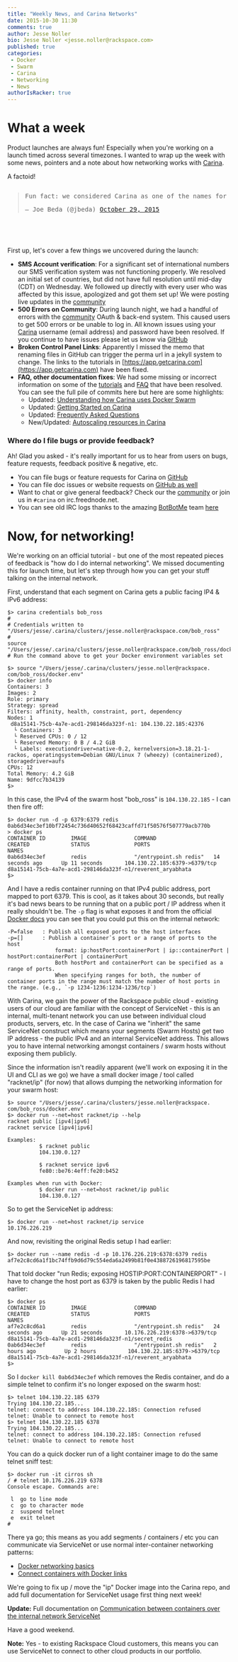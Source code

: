 ```yaml
---
title: "Weekly News, and Carina Networks"
date: 2015-10-30 11:30
comments: true
author: Jesse Noller
bio: Jesse Noller <jesse.noller@rackspace.com>
published: true
categories:
 - Docker
 - Swarm
 - Carina
 - Networking
 - News
authorIsRacker: true
---
```


# What a week

Product launches are always fun! Especially when you're working on a launch timed across several timezones. I wanted to wrap up the week with some news, pointers and a note about how networking works with [Carina].

A factoid!
<pre>
<blockquote class="twitter-tweet" lang="en"><p lang="en" dir="ltr">Fun fact: we considered Carina as one of the names for Kubernetes. Welcome Rackspace to the party! <a href="https://t.co/MdDW7z2PaO">https://t.co/MdDW7z2PaO</a></p>&mdash; Joe Beda (@jbeda) <a href="https://twitter.com/jbeda/status/659784803449860096">October 29, 2015</a></blockquote>
<script async src="//platform.twitter.com/widgets.js" charset="utf-8"></script>
</pre>

First up, let's cover a few things we uncovered during the launch:

* **SMS Account verification**: For a significant set of international numbers our SMS verification system was not functioning properly. We resolved an initial set of countries, but did not have full resolution until mid-day (CDT) on Wednesday. We followed up directly with every user who was affected by this issue, apologized and got them set up! We were posting live updates in the [community]
* **500 Errors on Community**: During launch night, we had a handful of errors with the [community] OAuth & back-end system. This caused users to get 500 errors or be unable to log in. All known issues using your [Carina] username (email address) and password have been resolved. If you continue to have issues please let us know via [GitHub]
* **Broken Control Panel Links**: Apparently I missed the memo that renaming files in GitHub can trigger the perma url in a jekyll system to change. The links to the tutorials in [https://app.getcarina.com](https://app.getcarina.com) have been fixed.
* **FAQ, other documentation fixes**: We had some missing or incorrect information on some of the [tutorials] and [FAQ](https://getcarina.com/docs/faq/) that have been resolved. You can see the full pile of commits here but here are some highlights:
  * Updated: [Understanding how Carina uses Docker Swarm](https://getcarina.com/docs/tutorials/docker-swarm-carina/)
  * Updated: [Getting Started on Carina](https://getcarina.com/docs/getting-started/getting-started-on-carina/)
  * Updated: [Frequently Asked Questions](https://getcarina.com/docs/faq/)
  * New/Updated: [Autoscaling resources in Carina](https://getcarina.com/docs/tutorials/autoscaling-carina/)

### Where do I file bugs or provide feedback?

Ah! Glad you asked - it's really important for us to hear from users on bugs, feature requests, feedback positive & negative, etc.

* You can file bugs or feature requests for Carina on [GitHub]
* You can file doc issues or website requests on [GitHub as well](https://github.com/getcarina/getcarina.com/issues)
* Want to chat or give general feedback? Check our the [community] or join us in ```#carina``` on irc.freednode.net.
* You can see old IRC logs thanks to the amazing [BotBotMe](https://botbot.me/) team [here](https://botbot.me/freenode/carina/)  

# Now, for networking!

We're working on an official tutorial - but one of the most repeated pieces of feedback is "how do I do internal networking". We missed documenting this for launch time, but let's step through how you can get your stuff talking on the internal network.

First, understand that each segment on Carina gets a public facing IP4 & IPv6 address:

```
$> carina credentials bob_ross
#
# Credentials written to "/Users/jesse/.carina/clusters/jesse.noller@rackspace.com/bob_ross"
#
source "/Users/jesse/.carina/clusters/jesse.noller@rackspace.com/bob_ross/docker.env"
# Run the command above to get your Docker environment variables set

$> source "/Users/jesse/.carina/clusters/jesse.noller@rackspace.
com/bob_ross/docker.env"
$> docker info
Containers: 3
Images: 2
Role: primary
Strategy: spread
Filters: affinity, health, constraint, port, dependency
Nodes: 1
 d8a15141-75cb-4a7e-acd1-298146da323f-n1: 104.130.22.185:42376
  └ Containers: 3
  └ Reserved CPUs: 0 / 12
  └ Reserved Memory: 0 B / 4.2 GiB
  └ Labels: executiondriver=native-0.2, kernelversion=3.18.21-1-rackos, operatingsystem=Debian GNU/Linux 7 (wheezy) (containerized), storagedriver=aufs
CPUs: 12
Total Memory: 4.2 GiB
Name: 9dfcc7b34139
$>
```

In this case, the IPv4 of the swarm host "bob_ross" is ```104.130.22.185``` - I can then fire off:

```
$> docker run -d -p 6379:6379 redis
0ab6d34ec3ef10bf72454c736d40652f68423caffd71f50576f507779acb770b
> docker ps
CONTAINER ID        IMAGE               COMMAND                  CREATED             STATUS              PORTS                           NAMES
0ab6d34ec3ef        redis               "/entrypoint.sh redis"   14 seconds ago      Up 11 seconds       104.130.22.185:6379->6379/tcp   d8a15141-75cb-4a7e-acd1-298146da323f-n1/reverent_aryabhata
$>
```

And I have a redis container running on that IPv4 public address, port mapped to port 6379. This is cool, as it takes about 30 seconds, but really it's bad news bears to be running that on a public port / IP address when it really shouldn't be. The ```-p``` flag is what exposes it and from the official [Docker docs](https://docs.docker.com/reference/run#expose-incoming-ports) you can see that you could put this on the internal network:

```
-P=false   : Publish all exposed ports to the host interfaces
-p=[]      : Publish a container᾿s port or a range of ports to the host
               format: ip:hostPort:containerPort | ip::containerPort | hostPort:containerPort | containerPort
               Both hostPort and containerPort can be specified as a range of ports.
               When specifying ranges for both, the number of container ports in the range must match the number of host ports in the range. (e.g., `-p 1234-1236:1234-1236/tcp`)
```

With Carina, we gain the power of the Rackspace public cloud - existing users of our cloud are familiar with the concept of ServiceNet - this is an internal, multi-tenant network you can use between individual cloud products, servers, etc. In the case of Carina we "inherit" the same ServiceNet construct which means your segments (Swarm Hosts) get two IP address - the public IPv4 and an internal ServiceNet address. This allows you to have internal networking amongst containers / swarm hosts without exposing them publicly.

Since the information isn't readily apparent (we'll work on exposing it in the UI and CLI as we go) we have a small docker image / tool called "racknet/ip" (for now) that allows dumping the networking information for your swarm host:

```
$> source "/Users/jesse/.carina/clusters/jesse.noller@rackspace.
com/bob_ross/docker.env"
$> docker run --net=host racknet/ip --help
racknet public [ipv4|ipv6]
racknet service [ipv4|ipv6]

Examples:
          $ racknet public
          104.130.0.127

          $ racknet service ipv6
          fe80::be76:4eff:fe20:b452

Examples when run with Docker:
          $ docker run --net=host racknet/ip public
          104.130.0.127
```

So to get the ServiceNet ip address:

```
$> docker run --net=host racknet/ip service
10.176.226.219
```

And now, revisiting the original Redis setup I had earlier:

```
$> docker run --name redis -d -p 10.176.226.219:6378:6379 redis
af7e2c8cd6a1f1bc74ffb9d6d79c554eda6a2499b81f0e4388726196817595be
```
That told docker "run Redis; exposing HOSTIP:PORT:CONTAINERPORT" - I have to change the host port as 6379 is taken by the public Redis I had earlier:

```
$> docker ps
CONTAINER ID        IMAGE               COMMAND                  CREATED             STATUS              PORTS                           NAMES
af7e2c8cd6a1        redis               "/entrypoint.sh redis"   24 seconds ago      Up 21 seconds       10.176.226.219:6378->6379/tcp   d8a15141-75cb-4a7e-acd1-298146da323f-n1/secret_redis
0ab6d34ec3ef        redis               "/entrypoint.sh redis"   2 hours ago         Up 2 hours          104.130.22.185:6379->6379/tcp   d8a15141-75cb-4a7e-acd1-298146da323f-n1/reverent_aryabhata
$>
```

So I ```docker kill 0ab6d34ec3ef``` which removes the Redis container, and do a simple telnet to confirm it's no longer exposed on the swarm host:

```
$> telnet 104.130.22.185 6379
Trying 104.130.22.185...
telnet: connect to address 104.130.22.185: Connection refused
telnet: Unable to connect to remote host
$> telnet 104.130.22.185 6378
Trying 104.130.22.185...
telnet: connect to address 104.130.22.185: Connection refused
telnet: Unable to connect to remote host
```

You can do a quick docker run of a light container image to do the same telnet sniff test:

```
$> docker run -it cirros sh
/ # telnet 10.176.226.219 6378
Console escape. Commands are:

 l	go to line mode
 c	go to character mode
 z	suspend telnet
 e	exit telnet
#
```

There ya go; this means as you add segments / containers / etc you can communicate via ServiceNet or use normal inter-container networking patterns:

* [Docker networking basics](/docs/tutorials/docker-networking-basics/)
* [Connect containers with Docker links](/docs/tutorials/connect-docker-containers-with-links/)

We're going to fix up / move the "ip" Docker image into the Carina repo, and add full documentation for ServiceNet usage first thing next week!

**Update:** Full documentation on [Communication between containers over the internal network ServiceNet](/docs/tutorials/servicenet/)

Have a good weekend.

**Note:** Yes - to existing Rackspace Cloud customers, this means you can use ServiceNet to connect to other cloud products in our portfolio.

[carina]: https://getcarina.com
[tutorials]: https://getcarina.com/docs
[CLI]: https://github.com/getcarina/carina/releases
[community]: https://community.getcarina.com
[GitHub]: https://github.com/getcarina/carina-bugs/issues
